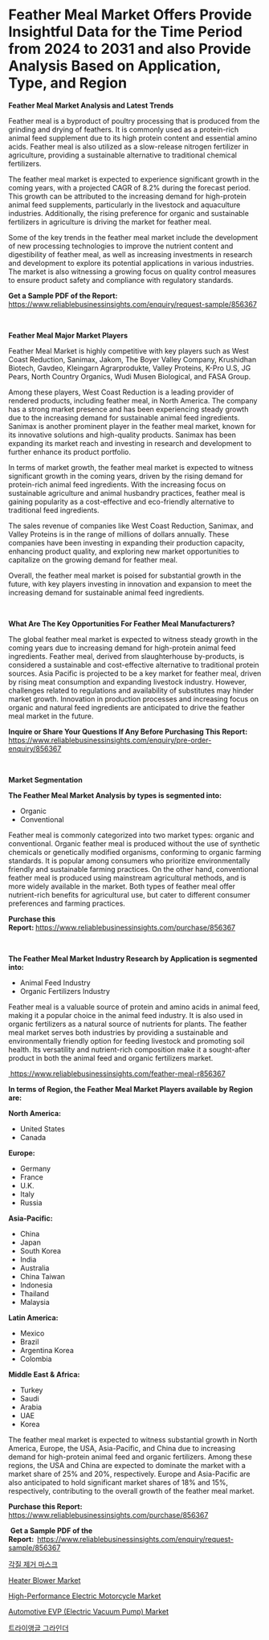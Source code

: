 <p><h1>Feather Meal Market Offers Provide Insightful Data for the Time Period from 2024 to 2031 and also Provide Analysis Based on Application, Type, and Region</h1></p><p><strong>Feather Meal Market Analysis and Latest Trends</strong></p>
<p><p>Feather meal is a byproduct of poultry processing that is produced from the grinding and drying of feathers. It is commonly used as a protein-rich animal feed supplement due to its high protein content and essential amino acids. Feather meal is also utilized as a slow-release nitrogen fertilizer in agriculture, providing a sustainable alternative to traditional chemical fertilizers.</p><p>The feather meal market is expected to experience significant growth in the coming years, with a projected CAGR of 8.2% during the forecast period. This growth can be attributed to the increasing demand for high-protein animal feed supplements, particularly in the livestock and aquaculture industries. Additionally, the rising preference for organic and sustainable fertilizers in agriculture is driving the market for feather meal.</p><p>Some of the key trends in the feather meal market include the development of new processing technologies to improve the nutrient content and digestibility of feather meal, as well as increasing investments in research and development to explore its potential applications in various industries. The market is also witnessing a growing focus on quality control measures to ensure product safety and compliance with regulatory standards.</p></p>
<p><strong>Get a Sample PDF of the Report:&nbsp;</strong> <a href="https://www.reliablebusinessinsights.com/enquiry/request-sample/856367">https://www.reliablebusinessinsights.com/enquiry/request-sample/856367</a></p>
<p>&nbsp;</p>
<p><strong>Feather Meal Major Market Players</strong></p>
<p><p>Feather Meal Market is highly competitive with key players such as West Coast Reduction, Sanimax, Jakom, The Boyer Valley Company, Krushidhan Biotech, Gavdeo, Kleingarn Agrarprodukte, Valley Proteins, K-Pro U.S, JG Pears, North Country Organics, Wudi Musen Biological, and FASA Group.</p><p>Among these players, West Coast Reduction is a leading provider of rendered products, including feather meal, in North America. The company has a strong market presence and has been experiencing steady growth due to the increasing demand for sustainable animal feed ingredients. Sanimax is another prominent player in the feather meal market, known for its innovative solutions and high-quality products. Sanimax has been expanding its market reach and investing in research and development to further enhance its product portfolio.</p><p>In terms of market growth, the feather meal market is expected to witness significant growth in the coming years, driven by the rising demand for protein-rich animal feed ingredients. With the increasing focus on sustainable agriculture and animal husbandry practices, feather meal is gaining popularity as a cost-effective and eco-friendly alternative to traditional feed ingredients.</p><p>The sales revenue of companies like West Coast Reduction, Sanimax, and Valley Proteins is in the range of millions of dollars annually. These companies have been investing in expanding their production capacity, enhancing product quality, and exploring new market opportunities to capitalize on the growing demand for feather meal.</p><p>Overall, the feather meal market is poised for substantial growth in the future, with key players investing in innovation and expansion to meet the increasing demand for sustainable animal feed ingredients.</p></p>
<p>&nbsp;</p>
<p><strong>What Are The Key Opportunities For Feather Meal Manufacturers?</strong></p>
<p><p>The global feather meal market is expected to witness steady growth in the coming years due to increasing demand for high-protein animal feed ingredients. Feather meal, derived from slaughterhouse by-products, is considered a sustainable and cost-effective alternative to traditional protein sources. Asia Pacific is projected to be a key market for feather meal, driven by rising meat consumption and expanding livestock industry. However, challenges related to regulations and availability of substitutes may hinder market growth. Innovation in production processes and increasing focus on organic and natural feed ingredients are anticipated to drive the feather meal market in the future.</p></p>
<p><strong>Inquire or Share Your Questions If Any Before Purchasing This Report:</strong> <a href="https://www.reliablebusinessinsights.com/enquiry/pre-order-enquiry/856367">https://www.reliablebusinessinsights.com/enquiry/pre-order-enquiry/856367</a></p>
<p>&nbsp;</p>
<p><strong>Market Segmentation</strong></p>
<p><strong>The Feather Meal Market Analysis by types is segmented into:</strong></p>
<p><ul><li>Organic</li><li>Conventional</li></ul></p>
<p><p>Feather meal is commonly categorized into two market types: organic and conventional. Organic feather meal is produced without the use of synthetic chemicals or genetically modified organisms, conforming to organic farming standards. It is popular among consumers who prioritize environmentally friendly and sustainable farming practices. On the other hand, conventional feather meal is produced using mainstream agricultural methods, and is more widely available in the market. Both types of feather meal offer nutrient-rich benefits for agricultural use, but cater to different consumer preferences and farming practices.</p></p>
<p><strong>Purchase this Report:&nbsp;</strong><a href="https://www.reliablebusinessinsights.com/purchase/856367">https://www.reliablebusinessinsights.com/purchase/856367</a></p>
<p>&nbsp;</p>
<p><strong>The Feather Meal Market Industry Research by Application is segmented into:</strong></p>
<p><ul><li>Animal Feed Industry</li><li>Organic Fertilizers Industry</li></ul></p>
<p><p>Feather meal is a valuable source of protein and amino acids in animal feed, making it a popular choice in the animal feed industry. It is also used in organic fertilizers as a natural source of nutrients for plants. The feather meal market serves both industries by providing a sustainable and environmentally friendly option for feeding livestock and promoting soil health. Its versatility and nutrient-rich composition make it a sought-after product in both the animal feed and organic fertilizers market.</p></p>
<p><a href="https://www.reliablebusinessinsights.com/feather-meal-r856367">&nbsp;https://www.reliablebusinessinsights.com/feather-meal-r856367</a></p>
<p><strong>In terms of Region, the Feather Meal Market Players available by Region are:</strong></p>
<p>
    <p> <strong> North America: </strong>
        <ul>
            <li>United States</li>
            <li>Canada</li>
        </ul>
        </p> 
    <p> <strong> Europe: </strong>
        <ul>
            <li>Germany</li>
            <li>France</li>
            <li>U.K.</li>
            <li>Italy</li>
            <li>Russia</li>
        </ul>
        </p> 
    <p> <strong> Asia-Pacific: </strong>
        <ul>
            <li>China</li>
            <li>Japan</li>
            <li>South Korea</li>
            <li>India</li>
            <li>Australia</li>
            <li>China Taiwan</li>
            <li>Indonesia</li>
            <li>Thailand</li>
            <li>Malaysia</li>
        </ul>
        </p> 
    <p> <strong> Latin America: </strong>
        <ul>
            <li>Mexico</li>
            <li>Brazil</li>
            <li>Argentina Korea</li>
            <li>Colombia</li>
        </ul>
        </p> 
    <p> <strong> Middle East & Africa: </strong>
        <ul>
            <li>Turkey</li>
            <li>Saudi</li>
            <li>Arabia</li>
            <li>UAE</li>
            <li>Korea</li>
        </ul>
    </p>
    </p>
<p><p>The feather meal market is expected to witness substantial growth in North America, Europe, the USA, Asia-Pacific, and China due to increasing demand for high-protein animal feed and organic fertilizers. Among these regions, the USA and China are expected to dominate the market with a market share of 25% and 20%, respectively. Europe and Asia-Pacific are also anticipated to hold significant market shares of 18% and 15%, respectively, contributing to the overall growth of the feather meal market.</p></p>
<p><strong>Purchase this Report: </strong><a href="https://www.reliablebusinessinsights.com/purchase/856367">https://www.reliablebusinessinsights.com/purchase/856367</a></p>
<p>&nbsp;<strong>Get a Sample PDF of the Report:&nbsp;&nbsp;</strong><a href="https://www.reliablebusinessinsights.com/enquiry/request-sample/856367">https://www.reliablebusinessinsights.com/enquiry/request-sample/856367</a></p>
<p><strong></strong></p>
<p><p><a href="https://github.com/victorsharp87978/Market-Research-Report-List-1/blob/main/6472524118293.md">각질 제거 마스크</a></p><p><a href="https://issuu.com/reportprime-2/docs/heater-blower-market-size-2030.pptx">Heater Blower Market</a></p><p><a href="https://github.com/LiamDavis60/Market-Research-Report-List-1/blob/main/high-performance-electric-motorcycle-market.md">High-Performance Electric Motorcycle Market</a></p><p><a href="https://github.com/anwarsahrul281/Market-Research-Report-List-1/blob/main/automotive-evp-electric-vacuum-pump-market.md">Automotive EVP (Electric Vacuum Pump) Market</a></p><p><a href="https://github.com/hasanrajibul387/Market-Research-Report-List-1/blob/main/2690905118294.md">트라이앵글 그라인더</a></p></p>